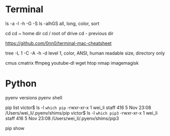 # Terminal
ls -a -l -h -G -S
ls -alhGS
all, long, color, sort

cd cd ~ home dir
cd / root of drive
cd - previous dir

https://github.com/0nn0/terminal-mac-cheatsheet


tree -L  1 -C -A -h -d
level 1, color, ANSI, human readable size, directory only

cmus
cmatrix
ffmpeg
youtube-dl
wget
htop
nmap
imagemagisk


# Python
pyenv versions
pyenv shell

pip list
victor$ ls -l `which pip`
-rwxr-xr-x  1 wei_li  staff  416  5 Nov 23:08 /Users/wei_li/.pyenv/shims/pip
victor$ ls -l `which pip3`
-rwxr-xr-x  1 wei_li  staff  416  5 Nov 23:08 /Users/wei_li/.pyenv/shims/pip3

pip show

